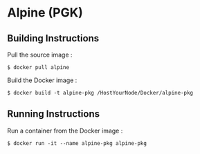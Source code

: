 # Alpine (PGK)
Building Instructions
-
Pull the source image :
<pre><code>$ docker pull alpine</code></pre>

Build the Docker image :
<pre><code>$ docker build -t alpine-pkg /HostYourNode/Docker/alpine-pkg</code></pre>

Running Instructions
-
Run a container from the Docker image :
<pre><code>$ docker run -it --name alpine-pkg alpine-pkg</code></pre>
